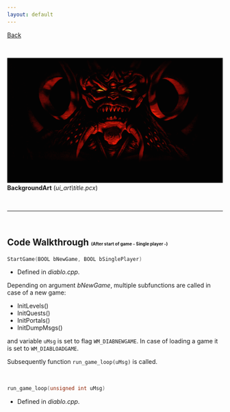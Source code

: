```yaml
---
layout: default
---
```


[Back](../../)

&nbsp;

![d2](../../assets/pics/diablo_raw.png)    
**BackgroundArt** (*ui_art\title.pcx*)

&nbsp;

---  

&nbsp;

## Code Walkthrough <font size="-2">(After start of game - Single player -)</font>   

```c
StartGame(BOOL bNewGame, BOOL bSinglePlayer)
```
- Defined in *diablo.cpp*.   

Depending on argument *bNewGame*, multiple subfunctions are called in case of a new game:
- InitLevels()
- InitQuests()
- InitPortals()
- InitDumpMsgs()

and variable `uMsg` is set to flag `WM_DIABNEWGAME`. In case of loading a game it is set to `WM_DIABLOADGAME`.

Subsequently function `run_game_loop(uMsg)` is called.  

&nbsp;

```c
run_game_loop(unsigned int uMsg)
```
- Defined in *diablo.cpp*.   
